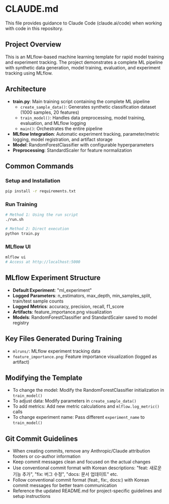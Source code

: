 # CLAUDE.md

This file provides guidance to Claude Code (claude.ai/code) when working with code in this repository.

## Project Overview

This is an MLflow-based machine learning template for rapid model training and experiment tracking. The project demonstrates a complete ML pipeline with synthetic data generation, model training, evaluation, and experiment tracking using MLflow.

## Architecture

- **train.py**: Main training script containing the complete ML pipeline
  - `create_sample_data()`: Generates synthetic classification dataset (1000 samples, 20 features)
  - `train_model()`: Handles data preprocessing, model training, evaluation, and MLflow logging
  - `main()`: Orchestrates the entire pipeline
- **MLflow Integration**: Automatic experiment tracking, parameter/metric logging, model registration, and artifact storage
- **Model**: RandomForestClassifier with configurable hyperparameters
- **Preprocessing**: StandardScaler for feature normalization

## Common Commands

### Setup and Installation
```bash
pip install -r requirements.txt
```

### Run Training
```bash
# Method 1: Using the run script
./run.sh

# Method 2: Direct execution
python train.py
```

### MLflow UI
```bash
mlflow ui
# Access at http://localhost:5000
```

## MLflow Experiment Structure

- **Default Experiment**: "ml_experiment"
- **Logged Parameters**: n_estimators, max_depth, min_samples_split, train/test sample counts
- **Logged Metrics**: accuracy, precision, recall, f1_score
- **Artifacts**: feature_importance.png visualization
- **Models**: RandomForestClassifier and StandardScaler saved to model registry

## Key Files Generated During Training

- `mlruns/`: MLflow experiment tracking data
- `feature_importance.png`: Feature importance visualization (logged as artifact)

## Modifying the Template

- To change the model: Modify the RandomForestClassifier initialization in `train_model()`
- To adjust data: Modify parameters in `create_sample_data()` 
- To add metrics: Add new metric calculations and `mlflow.log_metric()` calls
- To change experiment name: Pass different `experiment_name` to `train_model()`


## Git Commit Guidelines
- When creating commits, remove any Anthropic/Claude attribution footers or co-author information
- Keep commit messages clean and focused on the actual changes
- Use conventional commit format with Korean descriptions: "feat: 새로운 기능 추가", "fix: 버그 수정", "docs: 문서 업데이트" etc.
- Follow conventional commit format (feat:, fix:, docs:) with Korean commit messages for better team communication
- Reference the updated README.md for project-specific guidelines and setup instructions